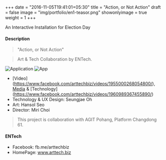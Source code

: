 +++
date = "2016-11-05T19:41:01+05:30"
title = "Action, or Not Action"
draft = false
image = "img/portfolio/en1-teasor.png"
showonlyimage = true
weight = 1
+++

An Interactive Installation for Election Day
<!--more-->
#### Description

> "Action, or Not Action"

> Art & Tech Collaboration by ENTech.

 
![Application][1]
![App][2]

* [Video] (https://www.facebook.com/arttechbiz/videos/1955000268054800/), [Media](http://techm.kr/bbs/board.php?bo_table=article&wr_id=3903) & [Technology] (https://www.facebook.com/arttechbiz/videos/1960989367455890/)
* Technology & UX Design: Seungjae Oh
* Art: Hansol Seo
* Director: Miri Choi

> This project is collaboration with AGIT Pohang, Platform Changdong 61.

#### ENTech
* Facebook: fb.me/arttechbiz
* HomePage: www.arttech.biz

[1]: /img/portfolio/en1-app1.png
[2]: /img/portfolio/en1-app2.png